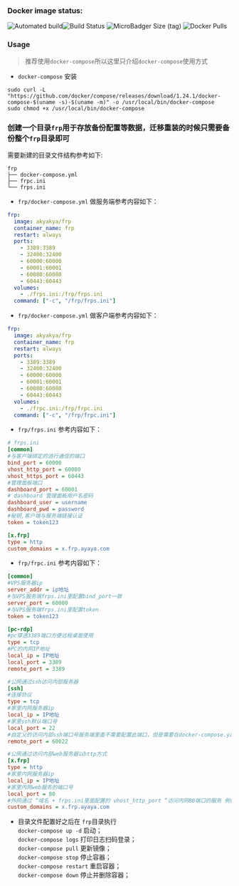 ### Docker image status:
![Automated build](https://img.shields.io/docker/cloud/automated/akyakya/frp?style=flat-square)![Build Status](https://img.shields.io/docker/cloud/build/akyakya/frp?label=&style=flat-square)   ![MicroBadger Size (tag)](https://img.shields.io/microbadger/image-size/akyakya/frp?&style=flat-square)   ![Docker Pulls](https://img.shields.io/docker/pulls/akyakya/frp?&style=flat-square)
### Usage
> 推荐使用`docker-compose`所以这里只介绍`docker-compose`使用方式

- `docker-compose` 安装
```
sudo curl -L "https://github.com/docker/compose/releases/download/1.24.1/docker-compose-$(uname -s)-$(uname -m)" -o /usr/local/bin/docker-compose
sudo chmod +x /usr/local/bin/docker-compose
```
### 创建一个目录`frp`用于存放备份配置等数据，迁移重装的时候只需要备份整个`frp`目录即可
需要新建的目录文件结构参考如下:
```
frp
├── docker-compose.yml
├── frpc.ini
└── frps.ini
```
- `frp/docker-compose.yml` 做服务端参考内容如下：
```yaml
frp:
  image: akyakya/frp
  container_name: frp
  restart: always
  ports:
    - 3389:3389
    - 32400:32400
    - 60000:60000
    - 60001:60001
    - 60080:60080
    - 60443:60443
  volumes:
    - ./frps.ini:/frp/frps.ini
  command: ["-c", "/frp/frps.ini"]
```
- `frp/docker-compose.yml` 做客户端参考内容如下：
```yaml
frp:
  image: akyakya/frp
  container_name: frp
  restart: always
  ports:
    - 3389:3389
    - 32400:32400
    - 60000:60000
    - 60001:60001
    - 60080:60080
    - 60443:60443
  volumes:
    - ./frpc.ini:/frp/frpc.ini
  command: ["-c", "/frp/frpc.ini"]
```
- `frp/frps.ini` 参考内容如下：
```ini
# frps.ini
[common]
#与客户端绑定的进行通信的端口
bind_port = 60000
vhost_http_port = 60080
vhost_https_port = 60443
#管理面板端口
dashboard_port = 60001
# dashboard 管理面板用户名密码
dashboard_user = username
dashboard_pwd = password
#秘钥,客户端与服务端链接认证
token = token123

[x.frp]
type = http
custom_domains = x.frp.ayaya.com
```
- `frp/frpc.ini` 参考内容如下：
```ini
[common]
#VPS服务器ip  
server_addr = ip地址
#与VPS服务端frps.ini里配置bind_port一致
server_port = 60000
#与VPS服务端frps.ini里配置token
token = token123

[pc-rdp]
#pc穿透3389端口方便远程桌面使用
type = tcp
#PC的内网IP地址
local_ip = IP地址
local_port = 3389
remote_port = 3389

#公网通过ssh访问内部服务器  
[ssh]
#连接协议
type = tcp
#家里内网服务器ip
local_ip = IP地址
#家里ssh默认端口号
local_port = 22
#自定义的访问内部ssh端口号服务端里面不需要配置此端口，但是需要在docker-compose.yaml配置把这个端口映射出去
remote_port = 60022

#公网通过访问内部web服务器以http方式  
[x.frp]
type = http
#家里内网服务器ip
local_ip = IP地址
#家里内网web服务的端口号
local_port = 80
#外网通过 “域名 + frps.ini里面配置的 vhost_http_port ”访问内网80端口的服务 例如：http://x.frp.ayaya.com:60080
custom_domains = x.frp.ayaya.com
```

- 目录文件配置好之后在 `frp`目录执行  
 `docker-compose up -d` 启动；  
 `docker-compose logs` 打印日志扫码登录；  
 `docker-compose pull` 更新镜像；  
 `docker-compose stop` 停止容器；  
 `docker-compose restart` 重启容器；  
 `docker-compose down` 停止并删除容器；  
